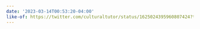 ```yaml
---
date: '2023-03-14T00:53:20-04:00'
like-of: https://twitter.com/culturaltutor/status/1625024395960807424?t=MQxrtImIUWRj2Emy7X2Emw&s=19
---
```

